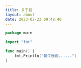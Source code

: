 ```yaml
---
title: 关于我
layout: about
date: 2023-02-23 09:48:40
---
```




```Go
package main

import "fmt"

func main() {
	fmt.Println("蜗牛慢跑......")
}
```
